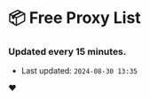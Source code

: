 # :package: Free Proxy List
### Updated every 15 minutes.

- Last updated: `2024-08-30 13:35`

:heart:
